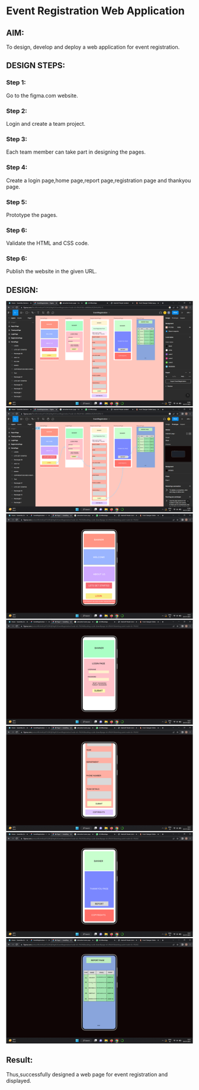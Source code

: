 # Event Registration Web Application

## AIM:
To design, develop and deploy a web application for event registration.

## DESIGN STEPS:

### Step 1:
 
 Go to the figma.com website.

### Step 2:

Login and create a team project.

### Step 3:

Each team member can take part in designing the pages.

### Step 4:

Create a login page,home page,report page,registration page and thankyou page.

### Step 5:

Prototype the pages.

### Step 6:

Validate the HTML and CSS code.

### Step 6:

Publish the website in the given URL.

## DESIGN:

![OUTPUT](./images/output1.png)
![OUTPUT](./images/output2.png)
![OUTPUT](./images/output3.png)
![OUTPUT](./images/output4.png)
![OUTPUT](./images/output5.png)
![OUTPUT](./images/output6.png)
![OUTPUT](./images/output7.png)


## Result:

 Thus,successfully designed a web page for event registration and displayed.